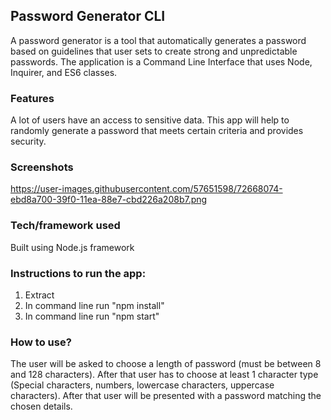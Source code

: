 ## Password Generator CLI
A password generator is a tool that automatically generates a password based on guidelines that user sets to create strong and unpredictable passwords.
The application is a Command Line Interface that uses Node, Inquirer, and ES6 classes.

### Features
A lot of users have an access to sensitive data. This app will help to randomly generate a password that meets certain criteria and provides security.

### Screenshots
https://user-images.githubusercontent.com/57651598/72668074-ebd8a700-39f0-11ea-88e7-cbd226a208b7.png

### Tech/framework used
Built using Node.js framework

### Instructions to run the app:
1. Extract
2. In command line run "npm install"
3. In command line run "npm start"

### How to use?
The user will be asked to choose a length of password (must be between 8 and 128 characters). After that user has to choose at least 1 character type (Special characters, numbers, lowercase characters, uppercase characters). After that user will be presented with a password matching the chosen details.
